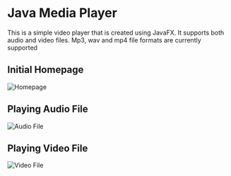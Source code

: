 # Java Media Player
This is a simple video player that is created using JavaFX. It supports both audio and video files. Mp3, wav and mp4 file formats are currently supported

## Initial Homepage
![Homepage](https://user-images.githubusercontent.com/66724151/166106430-d88d4834-b9e0-43bc-9099-d75d5d41dc39.png)

## Playing Audio File

![Audio File](https://user-images.githubusercontent.com/66724151/166106519-b0ae3a77-b970-4355-b680-076b5c63ae5c.png)


## Playing Video File

![Video File](https://user-images.githubusercontent.com/66724151/166108206-46529158-ebf1-4d3f-8a3c-534f27f9373e.png)

